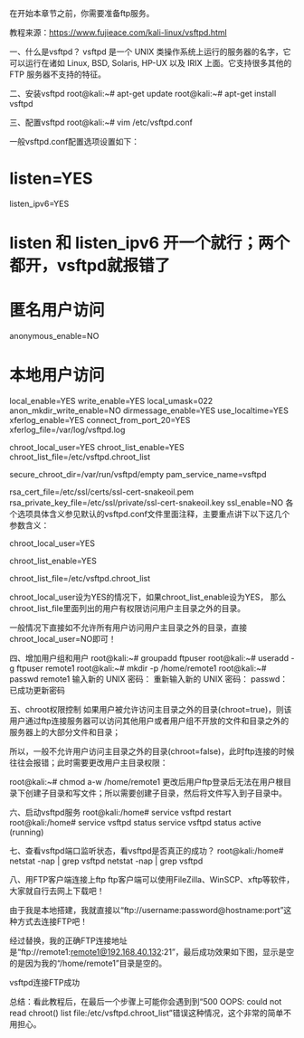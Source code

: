 在开始本章节之前，你需要准备ftp服务。

教程来源：https://www.fujieace.com/kali-linux/vsftpd.html


一、什么是vsftpd？
vsftpd 是一个 UNIX 类操作系统上运行的服务器的名字，它可以运行在诸如 Linux, BSD, Solaris, HP-UX 以及 IRIX 上面。它支持很多其他的 FTP 服务器不支持的特征。

 

二、安装vsftpd
root@kali:~# apt-get update
root@kali:~# apt-get install vsftpd
 

三、配置vsftpd
root@kali:~# vim /etc/vsftpd.conf
 

一般vsftpd.conf配置选项设置如下：

# listen=YES
listen_ipv6=YES
# listen 和 listen_ipv6 开一个就行；两个都开，vsftpd就报错了

# 匿名用户访问
anonymous_enable=NO

# 本地用户访问
local_enable=YES
write_enable=YES
local_umask=022
anon_mkdir_write_enable=NO
dirmessage_enable=YES
use_localtime=YES
xferlog_enable=YES
connect_from_port_20=YES
xferlog_file=/var/log/vsftpd.log

chroot_local_user=YES
chroot_list_enable=YES
chroot_list_file=/etc/vsftpd.chroot_list

secure_chroot_dir=/var/run/vsftpd/empty
pam_service_name=vsftpd

rsa_cert_file=/etc/ssl/certs/ssl-cert-snakeoil.pem
rsa_private_key_file=/etc/ssl/private/ssl-cert-snakeoil.key
ssl_enable=NO
各个选项具体含义参见默认的vsftpd.conf文件里面注释，主要重点讲下以下这几个参数含义：

chroot_local_user=YES

chroot_list_enable=YES

chroot_list_file=/etc/vsftpd.chroot_list

chroot_local_user设为YES的情况下，如果chroot_list_enable设为YES， 那么chroot_list_file里面列出的用户有权限访问用户主目录之外的目录。

一般情况下直接如不允许所有用户访问用户主目录之外的目录，直接chroot_local_user=NO即可！

 

四、增加用户组和用户
root@kali:~# groupadd ftpuser
root@kali:~# useradd -g ftpuser remote1
root@kali:~# mkdir -p /home/remote1
root@kali:~# passwd remote1
输入新的 UNIX 密码：
重新输入新的 UNIX 密码：
passwd：已成功更新密码
 

五、chroot权限控制
如果用户被允许访问主目录之外的目录(chroot=true)，则该用户通过ftp连接服务器可以访问其他用户或者用户组不开放的文件和目录之外的服务器上的大部分文件和目录；

所以，一般不允许用户访问主目录之外的目录(chroot=false)，此时ftp连接的时候往往会报错；此时需要更改用户主目录权限：

root@kali:~# chmod a-w /home/remote1
更改后用户ftp登录后无法在用户根目录下创建子目录和写文件；所以需要创建子目录，然后将文件写入到子目录中。

 

六、启动vsftpd服务
root@kali:/home# service vsftpd restart
root@kali:/home# service vsftpd status
service vsftpd status active (running) 

 

七、查看vsftpd端口监听状态，看vsftpd是否真正的成功？
root@kali:/home# netstat -nap | grep vsftpd
netstat -nap | grep vsftpd

 

八、用FTP客户端连接上ftp
ftp客户端可以使用FileZilla、WinSCP、xftp等软件，大家就自行去网上下载吧！

 

由于我是本地搭建，我就直接以“ftp://username:password@hostname:port”这种方式去连接FTP吧！

经过替换，我的正确FTP连接地址是“ftp://remote1:remote1@192.168.40.132:21”，最后成功效果如下图，显示是空的是因为我的“/home/remote1”目录是空的。

vsftpd连接FTP成功

 

总结：看此教程后，在最后一个步骤上可能你会遇到到“500 OOPS: could not read chroot() list file:/etc/vsftpd.chroot_list”错误这种情况，这个非常的简单不用担心。